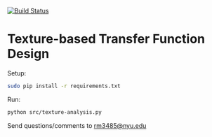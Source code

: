 [![Build Status](https://travis-ci.org/radhikamattoo/texture-analysis.svg?branch=master)](https://travis-ci.org/radhikamattoo/texture-analysis)
# Texture-based Transfer Function Design

Setup:

```bash
sudo pip install -r requirements.txt
```

Run:

```bash
python src/texture-analysis.py
```
Send questions/comments to <rm3485@nyu.edu>
